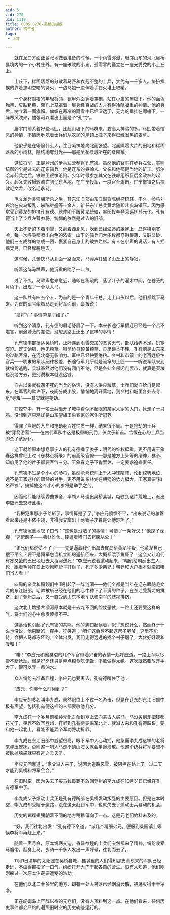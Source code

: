 ```yaml
---
aid: 5
zid: 270
uid: 1119
title: 0005.0270-吴桥的蝴蝶
author: 吹牛者
tags: 
 - 正文

---
```




　　就在龙口方面正紧张地做着准备的时候，一个雨雪弥漫，毗邻山东的河北吴桥县境内的一个小村庄外，有一座破败的小庙，孤零零的矗立在一座光秃秃的小土丘上。

　　土丘下，稀稀落落的分散着马匹和衣冠不整的士兵，大约有一千多人。挤挤挨挨的靠着忽明忽暗的篝火，一边骂娘一边伸着手在火堆上取暖。

　　一个身材魁梧的年轻将领，铠甲外面穿着罩袍，站在小庙的屋檐下。他的面色黝黑，皮肤粗糙，面孔上笼罩着一层身经百战的人才有得冷酷凝重的神情。他的身后，树立着一面旗帜。旗帜在寒冷的雨雪中已经湿透了，无力的垂挂在廊檐下。一阵寒风吹来，勉强可以看出上面是个“孔”字。

　　庙宇门前系着好些马匹，比起山坡下的马群来，要高大神骏的多。马匹带着憎恶的神情，不情愿地吃着士兵们从农民的屋顶上拽下来得已经发黑的麦草。

　　他似乎是在等候什么人，注目凝神地向北面张望。北面隔着大片的田地和稀稀落落的小树林，隐约地有灯光——那是吴桥县城所在的桑园镇。

　　这位将军，正是登州的步兵左营参将孔有德。虽然他的官职在步兵左营，实则统御的全是过去的辽东骑兵。他是辽东的铁岭人。父亲和他都是当地的矿工。努尔哈赤起兵之后，铁岭卫很快沦陷。少年时候参加其父在铁岭组织反后金政权的起义。起义失败辗转流亡到辽东各地，在广宁投军，一度官至游击。广宁撤镇之后投效毛文龙，改名毛永诗。

　　毛文龙为袁崇焕所杀之后，其东江旧部由东江副将陈继盛统辖。不久，参将刘兴治在皮岛叛乱，杀陈继盛等十余人，新任东江总兵黄龙随即赴皮岛镇压。因为感觉受到黄龙的排挤孔有德、耿仲明不服黄龙统辖，率部投奔登莱巡抚孙元化。孔有德当上了步兵左营参将，统御的依然是过去的旧部。

　　天上不断的下着雨雪，又刮着西北风，吹到已经湿透的罩袍上，显得特别寒冷，每一次呼吸都喷出白色的浓雾。山下的骑兵们大多数都穿得很薄，又脏又破，他们三五成群的缩成一团，裹紧自己身上的破衣烂衫。有人在小声的说话，有人摇摇晃晃，已经朦胧睡去。

　　这时候，几骑快马从北面一路而来，马蹄声打破了山丘上的静寂，

　　听着这阵马蹄声，他沉重的喘了一口气。

　　过了不久，马蹄声愈来愈近，随即在稀疏的、落了叶子的灌木中间，在苍茫的月色下，出现了一小队人马。

　　这一队共有四五个人，为首的是一个青年千总。走上山头以后，他们都跳下马来。为首的军官牵着马走到将军面前，禀报说：

　　“禀将军：事情算是了结了。”

　　听到这个消息，孔有德的眉毛舒展了一下。本来长途行军援辽已经是一个苦不堪言，前途渺茫的差使，没想到路上还出了这样的事情！

　　孔有德率部抵达吴桥时，正好遇到雨雪交加的恶劣天气，部队给养不足，饥寒交迫。既无饷银，也无粮草。叫吴桥县预备粮草，县里根本不理。孔有德是山东来的过路客将，在河北毫无影响力。军中已经快要绝粮。乡村和市镇上的老百姓极怕官兵——明末的军队纪律极差，长途行军几乎就是流窜的土匪——一听说军队来到就纷纷逃跑，县城虽然对他们没有闭门不纳，但是各处全部闭门罢市，就算是买粮也没地方去，更别说根本就没这钱。

　　自古以来就有饿不死的当兵的俗话，没有人供应粮草，士兵们就自给自足起来。在军官的默许下，夜间分成小股，悄悄地离开营地，到乡村和城里各处去寻觅“寻粮”——其实就是抢劫。

　　在掠夺中，有一名士兵砸开了城中看似不起眼的某家人家的大门，抢走了一只鸡。没想到这只鸡却是山东望族王象春家的家仆所饲养。

　　得罪了当地的大户和抢劫老百姓性质一样，结果很不同。于是抢劫的士兵被“穿箭游营”——在古代军队中这是极重的刑罚，仅次于斩首。含恨在心的士兵当即杀了该家仆。

　　这下就给原本想息事宁人的孔有德捅了娄子：明代的绅权极重，更不用说王象春这样曾经上过《东林点将录》的前高级官僚——那是地方上头等的缙绅，县令、知府见了他的片子都要客气三分。王象春之子不肯罢休，一定要求追查责任。

　　孔有德不过是个小小的参将，虽然能够统帅上千人冲锋陷阵，论到权势地位，远不是王家这样的缙绅的对手，更不用说东林党在朝廷的势力极大，王家真要“指名严参”，搞掉他这个小小的参将是举手之劳。

　　因而他只能继续委曲求全，率领人马退出吴桥县城，屯驻到这片荒地上，派出李应元去交涉此事。

　　“我把犯事那小子给斩了，事情算是了了。”李应元愤愤不平，“出来说话的总管看起来还是不依不饶，非得我又拿出十两银子才算是让他舒坦了。”

　　孔有德沉重地叹了口气：“这也是没法子的事情！可惜了一条好汉！”他跺了跺脚，“这帮酸子——善财难舍，硬逼着咱们去枵腹从公！”

　　“弟兄们都说受不了了——先是逼着我们出海去皮岛给黄龙平叛，他黄龙自己摆不平么？要不是将军您当机立断的返航回来，大概都喂了鱼虾了！这会又让咱们有冻又饿的巴巴地赶去大凌河送死！”李应元说着激动起来，“咱们给朝廷出生入死，跟着毛帅在岛上吹风吃沙子打鞑子，死了多少弟兄！朝廷和大户根本就没把咱们当人看！”

　　四周的亲兵和将领们中间引起了一阵涟漪——他们全都是当年在辽东跟随毛文龙的东江旧部，毛帅被斩已经在他们的心中种下了不满的种子。在东江受黄龙的排挤，到了登州之后，又一直受到山东本地军队和南军的歧视排挤。

　　这次北上增援大凌河原本就是十去九不回的险仗恶仗，一路上还要受这样的气。将士们的心中愈发愤懑不平。

　　这番话也引起了孔有德的共鸣，他的胸口起伏着，似乎想说什么，然而终于什么也没说，他果断的一挥手，狞笑道：“咱们这会惹不起这帮子老爷，这里不能待，会把人马都冻坏的，全体出发，我们走得远远的找个村子屠了，大伙好好暖和暖和！”

　　“喏！”李应元和他身边的几个军官带着兴奋的表情一起呼应道。一路上军队尽管不断抢劫，但是好歹还只是弄点粮食吃饱饭，不敢做得太绝。这次既然要放开手大干，很可以弄一点油水。

　　众人纷纷去准备启程，李应元也要离去，孔有德叫住了他：

　　“应元，你爹什么时候到？”

　　李应元的爹名叫李九成，虽然职位上不过一名游击，但是在辽东的东江旧部中极有声望，包括孔有德这样的人都要敬他几分。

　　李九成在一个多月前奉孙元化之命到塞上去向蒙古人买马，马没买到却把钱都花光了，畏罪不敢回登州，打听到孔有德要率军北上，就派人来和孔有德联系，要和他一起北上，看能不能弄个军功将功折罪。

　　李九成在东江旧部中威望很高，眼下军中人心动摇，他急需李九成这样的老将来弹压安抚，否则这一哨人马走不到山海关就会半途溃散。他这个统兵将军要想不被砍掉脑袋就只有逃之夭夭了。

　　李应元回禀道：“家父派人来了，说因为道路风雪，被阻拦在路上了。过二天才能到吴桥和将军会合。”

　　在旧时空，因为失去了买马钱畏罪不敢回登州的李九成在10月31日已经在孔有德军中了。

　　李九成父子煽动士兵正是孔有德所部在吴桥发动叛乱的主要原因。但是在本时空，李九成却受阻于道路，没在这天赶到军中，也就失去了煽动士兵暴动的机会。

　　历史的蝴蝶翅膀朝着不同的地方稍稍偏向了一点。这是元老们始料未及的。

　　“好，我们往北出发！”孔有德下令道，“派几个精细弟兄，便服到桑园镇上等候李将军再赶上来。”

　　随着一声号令，原本饥寒交迫，昏昏欲睡的士兵们突然都来了精神，纷纷收紧马腹带，翻身上马。步骑一千多人发出一声呼号，往北而去了。

　　11月1日清早的太阳照在吴桥县城，县城里的人们得知那支山东来的军队已经走远，不由得都松了一口气，纷纷打开大门干起各自的营生。没有人知道，他们刚刚躲过一次原本注定要遭受的浩劫。

　　在他们以北二十多里的地方，却有一处大村落已经烟消云散，被屠灭得干干净净。

　　正在屺姆岛上严阵以待的元老们，没有人预料到这一点。在他们看来，任何历史事件都会严格的遵照旧时空的历史轨迹运行的。


